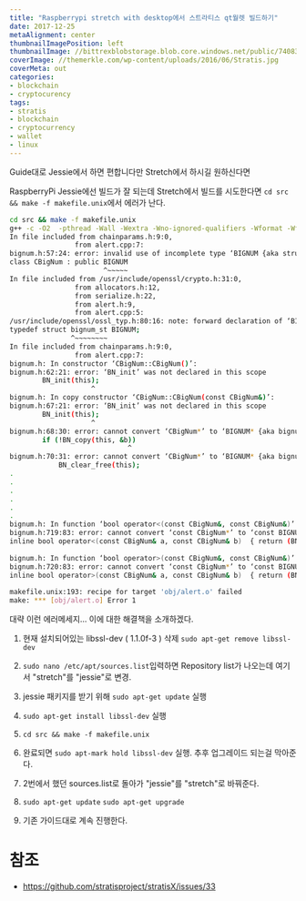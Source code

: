 ```yaml
---
title: "Raspberrypi stretch with desktop에서 스트라티스 qt월렛 빌드하기"
date: 2017-12-25
metaAlignment: center
thumbnailImagePosition: left
thumbnailImage: //bittrexblobstorage.blob.core.windows.net/public/74083684-8817-4e0e-9107-7fcc129f4e73.png
coverImage: //themerkle.com/wp-content/uploads/2016/06/Stratis.jpg
coverMeta: out
categories:
- blockchain
- cryptocurency
tags:
- stratis
- blockchain
- cryptocurrency
- wallet
- linux
---
```


Guide대로 Jessie에서 하면 편합니다만 Stretch에서 하시길 원하신다면

<!--more-->

<!--toc-->


RaspberryPi Jessie에선 빌드가 잘 되는데 Stretch에서 빌드를 시도한다면 `cd src && make -f makefile.unix`에서 에러가 난다.

```sh
cd src && make -f makefile.unix
g++ -c -O2  -pthread -Wall -Wextra -Wno-ignored-qualifiers -Wformat -Wformat-security -Wno-unused-parameter -g -DBOOST_SPIRIT_THREADSAFE -I/home/pi/stratisX/src -I/home/pi/stratisX/src/obj -DUSE_UPNP=0 -DENABLE_WALLET -I/home/pi/stratisX/src/leveldb/include -I/home/pi/stratisX/src/leveldb/helpers -DHAVE_BUILD_INFO -fno-stack-protector -fstack-protector-all -Wstack-protector -D_FORTIFY_SOURCE=2  -MMD -MF obj/alert.d -o obj/alert.o alert.cpp
In file included from chainparams.h:9:0,
                from alert.cpp:7:
bignum.h:57:24: error: invalid use of incomplete type ‘BIGNUM {aka struct bignum_st}’
class CBigNum : public BIGNUM
                       ^~~~~~
In file included from /usr/include/openssl/crypto.h:31:0,
                from allocators.h:12,
                from serialize.h:22,
                from alert.h:9,
                from alert.cpp:5:
/usr/include/openssl/ossl_typ.h:80:16: note: forward declaration of ‘BIGNUM {aka struct bignum_st}’
typedef struct bignum_st BIGNUM;
               ^~~~~~~~~
In file included from chainparams.h:9:0,
                from alert.cpp:7:
bignum.h: In constructor ‘CBigNum::CBigNum()’:
bignum.h:62:21: error: ‘BN_init’ was not declared in this scope
        BN_init(this);
                    ^
bignum.h: In copy constructor ‘CBigNum::CBigNum(const CBigNum&)’:
bignum.h:67:21: error: ‘BN_init’ was not declared in this scope
        BN_init(this);
                    ^
bignum.h:68:30: error: cannot convert ‘CBigNum*’ to ‘BIGNUM* {aka bignum_st*}’ for argument ‘1’ to ‘BIGNUM* BN_copy(BIGNUM*, const BIGNUM*)’
        if (!BN_copy(this, &b))
                             ^
bignum.h:70:31: error: cannot convert ‘CBigNum*’ to ‘BIGNUM* {aka bignum_st*}’ for argument ‘1’ to ‘void BN_clear_free(BIGNUM*)’
            BN_clear_free(this);
.
.
.
.
.
.
bignum.h: In function ‘bool operator<(const CBigNum&, const CBigNum&)’:
bignum.h:719:83: error: cannot convert ‘const CBigNum*’ to ‘const BIGNUM* {aka const bignum_st*}’ for argument ‘1’ to ‘int BN_cmp(const BIGNUM*, const BIGNUM*)’
inline bool operator<(const CBigNum& a, const CBigNum& b)  { return (BN_cmp(&a, &b) < 0); }
                                                                                  ^
bignum.h: In function ‘bool operator>(const CBigNum&, const CBigNum&)’:
bignum.h:720:83: error: cannot convert ‘const CBigNum*’ to ‘const BIGNUM* {aka const bignum_st*}’ for argument ‘1’ to ‘int BN_cmp(const BIGNUM*, const BIGNUM*)’
inline bool operator>(const CBigNum& a, const CBigNum& b)  { return (BN_cmp(&a, &b) > 0); }
                                                                                  ^
makefile.unix:193: recipe for target 'obj/alert.o' failed
make: *** [obj/alert.o] Error 1
```

대략 이런 에러메세지...
이에 대한 해결책을 소개하겠다.

1. 현재 설치되어있는 libssl-dev ( 1.1.0f-3 ) 삭제
`sudo apt-get remove libssl-dev`

2. `sudo nano /etc/apt/sources.list`입력하면 Repository list가 나오는데 여기서 "stretch"를 "jessie"로 변경. 

3. jessie 패키지를 받기 위해 `sudo apt-get update` 실행

4. `sudo apt-get install libssl-dev` 실행

5. `cd src && make -f makefile.unix`

6. 완료되면 `sudo apt-mark hold libssl-dev` 실행. 추후 업그레이드 되는걸 막아준다.

7. 2번에서 했던 sources.list로 돌아가 "jessie"를 "stretch"로 바꿔준다.

8. `sudo apt-get update` `sudo apt-get upgrade`

9. 기존 가이드대로 계속 진행한다.


# 참조
- https://github.com/stratisproject/stratisX/issues/33